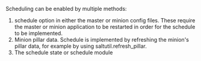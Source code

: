 Scheduling can be enabled by multiple methods:
  
1. schedule option in either the master or minion config files. These require the master or minion application to be restarted in order for the schedule to be implemented.  
2. Minion pillar data. Schedule is implemented by refreshing the minion's pillar data, for example by using saltutil.refresh_pillar.  
3. The schedule state or schedule module  

